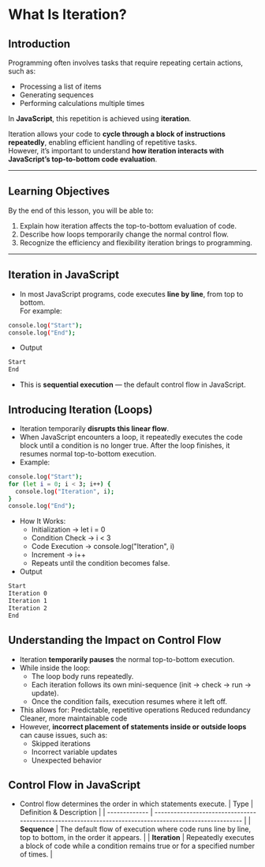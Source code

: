 # What Is Iteration?

## Introduction

Programming often involves tasks that require repeating certain actions, such as:
- Processing a list of items  
- Generating sequences  
- Performing calculations multiple times  

In **JavaScript**, this repetition is achieved using **iteration**.

Iteration allows your code to **cycle through a block of instructions repeatedly**, enabling efficient handling of repetitive tasks.  
However, it’s important to understand **how iteration interacts with JavaScript’s top-to-bottom code evaluation**.

---

## Learning Objectives

By the end of this lesson, you will be able to:

1. Explain how iteration affects the top-to-bottom evaluation of code.  
2. Describe how loops temporarily change the normal control flow.  
3. Recognize the efficiency and flexibility iteration brings to programming.

---

## Iteration in JavaScript

- In most JavaScript programs, code executes **line by line**, from top to bottom.  
For example:

```bash
console.log("Start");
console.log("End");
```
- Output
```bash
Start
End
```
- This is **sequential execution** — the default control flow in JavaScript.

## Introducing Iteration (Loops)
- Iteration temporarily **disrupts this linear flow**.
- When JavaScript encounters a loop, it repeatedly executes the code block until a condition is no longer true. After the loop finishes, it resumes normal top-to-bottom execution.
- Example:
```bash
console.log("Start");
for (let i = 0; i < 3; i++) {
  console.log("Iteration", i);
}
console.log("End");
```
- How It Works:
    * Initialization → let i = 0
    * Condition Check → i < 3
    * Code Execution → console.log("Iteration", i)
    * Increment → i++
    * Repeats until the condition becomes false.
- Output
```bash
Start
Iteration 0
Iteration 1
Iteration 2
End
```
## Understanding the Impact on Control Flow
- Iteration **temporarily pauses** the normal top-to-bottom execution.
- While inside the loop:
    * The loop body runs repeatedly.
    * Each iteration follows its own mini-sequence (init → check → run → update).
    * Once the condition fails, execution resumes where it left off.
- This allows for:
    Predictable, repetitive operations
    Reduced redundancy
    Cleaner, more maintainable code
- However, **incorrect placement of statements inside or outside loops** can cause issues, such as:
    * Skipped iterations
    * Incorrect variable updates
    * Unexpected behavior

## Control Flow in JavaScript
- Control flow determines the order in which statements execute.
| Type          | Definition & Description                                                                               |
| ------------- | ------------------------------------------------------------------------------------------------------ |
| **Sequence**  | The default flow of execution where code runs line by line, top to bottom, in the order it appears.    |
| **Iteration** | Repeatedly executes a block of code while a condition remains true or for a specified number of times. |
